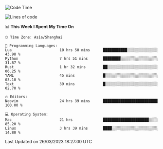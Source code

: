 <!--START_SECTION:waka-->
![Code Time](http://img.shields.io/badge/Code%20Time-1%2C248%20hrs%208%20mins-blue)

![Lines of code](https://img.shields.io/badge/From%20Hello%20World%20I%27ve%20Written-107.0%20thousand%20lines%20of%20code-blue)

📊 **This Week I Spent My Time On** 

```text
🕑︎ Time Zone: Asia/Shanghai

💬 Programming Languages: 
Lua                      10 hrs 50 mins      ███████████░░░░░░░░░░░░░░   43.98 % 
Python                   7 hrs 51 mins       ████████░░░░░░░░░░░░░░░░░   31.87 % 
Rust                     1 hr 32 mins        ██░░░░░░░░░░░░░░░░░░░░░░░   06.25 % 
YAML                     45 mins             █░░░░░░░░░░░░░░░░░░░░░░░░   03.10 % 
Text                     39 mins             █░░░░░░░░░░░░░░░░░░░░░░░░   02.70 % 

🔥 Editors: 
Neovim                   24 hrs 39 mins      █████████████████████████   100.00 % 

💻 Operating System: 
Mac                      21 hrs              █████████████████████░░░░   85.20 % 
Linux                    3 hrs 39 mins       ████░░░░░░░░░░░░░░░░░░░░░   14.80 % 
```


 Last Updated on 26/03/2023 18:27:00 UTC
<!--END_SECTION:waka-->

